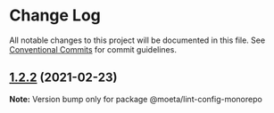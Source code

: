 # Change Log

All notable changes to this project will be documented in this file.
See [Conventional Commits](https://conventionalcommits.org) for commit guidelines.

## [1.2.2](https://github.com/choi-moeta/lint-config/compare/v1.2.1...v1.2.2) (2021-02-23)

**Note:** Version bump only for package @moeta/lint-config-monorepo
